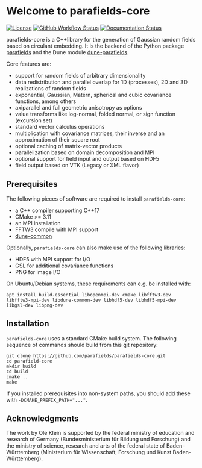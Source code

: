 # Welcome to parafields-core

[![License](https://img.shields.io/badge/License-BSD%203--Clause-orange.svg)](https://opensource.org/licenses/BSD-3-Clause)
[![GitHub Workflow Status](https://img.shields.io/github/actions/workflow/status/parafields/parafields-core/ci.yml?branch=main)](https://github.com/parafields/parafields-core/actions/workflows/ci.yml)
[![Documentation Status](https://img.shields.io/github/deployments/parafields/parafields-core/github-pages?label=documentation)](https://parafields.github.io/parafields-core/)

parafields-core is a C++library for the generation of Gaussian random
fields based on circulant embedding. It is the backend of the Python
package [parafields](https://github.com/parafields/parafields) and
the Dune module [dune-parafields](https://github.com/parafields/dune-parafields).

Core features are:

* support for random fields of arbitrary dimensionality
* data redistribution and parallel overlap for 1D (processes),
  2D and 3D realizations of random fields
* exponential, Gaussian, Matérn, spherical and cubic
  covariance functions, among others
* axiparallel and full geometric anisotropy as options
* value transforms like log-normal, folded normal, or
  sign function (excursion set)
* standard vector calculus operations
* multiplication with covariance matrices, their inverse
  and an approximation of their square root
* optional caching of matrix-vector products
* parallelization based on domain decomposition and MPI
* optional support for field input and output based on HDF5
* field output based on VTK (Legacy or XML flavor)

## Prerequisites

The following pieces of software are required to install `parafields-core`:

* a C++ compiler supporting C++17
* CMake >= 3.11
* an MPI installation
* FFTW3 compile with MPI support
* [dune-common](https://gitlab.dune-project.org/core/dune-common)

Optionally, `parafields-core` can also make use of the following
libraries:

* HDF5 with MPI support for I/O
* GSL for additional covariance functions
* PNG for image I/O

On Ubuntu/Debian systems, these requirements can e.g. be installed with:

```
apt install build-essential libopenmpi-dev cmake libfftw3-dev libfftw3-mpi-dev libdune-common-dev libhdf5-dev libhdf5-mpi-dev libgsl-dev libpng-dev
```

## Installation

`parafields-core` uses a standard CMake build system. The following
sequence of commands should build from this git repository:

```
git clone https://github.com/parafields/parafields-core.git
cd parafield-core
mkdir build
cd build
cmake ..
make
```

If you installed prerequisites into non-system paths, you should add
these with `-DCMAKE_PREFIX_PATH="..."`.

## Acknowledgments

The work by Ole Klein is supported by the federal ministry of
education and research of Germany (Bundesministerium für
Bildung und Forschung) and the ministry of science, research
and arts of the federal state of Baden-Württemberg (Ministerium
für Wissenschaft, Forschung und Kunst Baden-Württemberg).
